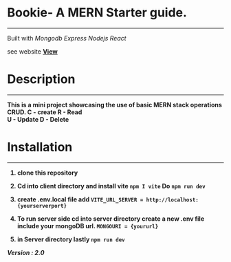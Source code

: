 # Bookie- A MERN Starter guide.
------------------------------
Built with *Mongodb* *Express* *Nodejs* *React*

see website <a href=''><strong>View<strong/></a>


# Description
-------------
This is a mini project showcasing the use of basic MERN stack operations CRUD.
C - create 
R - Read   
U - Update 
D - Delete 

# Installation
--------------
1. clone this repository

2. Cd into client directory and install vite 
   `npm I vite`
   Do
  `npm run dev`
3. create .env.local file
   add `VITE_URL_SERVER = http://localhost:{yourserverport}` 

3. To run server side cd into server directory     create a new .env file
    include your mongoDB url. `MONGOURI = {yoururl}`
4. in Server directory lastly `npm run dev`


_Version : 2.0_

 
